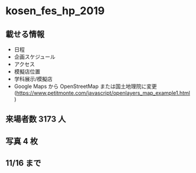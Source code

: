 # kosen_fes_hp_2019

## 載せる情報

- 日程
- 企画スケジュール
- アクセス
- 模擬店位置
- 学科展示/模擬店
- Google Maps から OpenStreetMap または国土地理院に変更 (https://www.petitmonte.com/javascript/openlayers_map_example1.html)

## 来場者数 3173 人

## 写真 4 枚

## 11/16 まで

